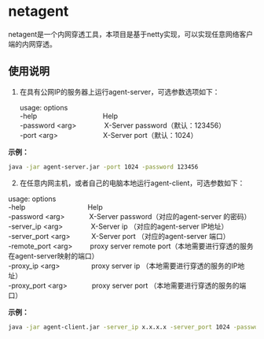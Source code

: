# netagent  

netagent是一个内网穿透工具，本项目是基于netty实现，可以实现任意网络客户端的内网穿透。

## 使用说明

1. 在具有公网IP的服务器上运行agent-server，可选参数选项如下：

    usage: options  
     -help     &ensp;&ensp;&ensp;&ensp;&ensp;&ensp;&ensp;&ensp;&ensp;&ensp;&ensp;&ensp;&ensp;&ensp;&ensp;&ensp;&ensp;&ensp;      Help  
     -password \<arg>  &ensp;&ensp;&ensp;&ensp;&ensp;&ensp;&ensp;  X-Server password（默认：123456）  
     -port \<arg>      &ensp;&ensp;&ensp;&ensp;&ensp;&ensp;&ensp;&ensp;&ensp;&ensp;&ensp;&ensp;  X-Server port（默认：1024）  

 
**示例：**

```sh
java -jar agent-server.jar -port 1024 -password 123456 
```

2. 在任意内网主机，或者自己的电脑本地运行agent-client，可选参数如下：  

usage: options  
 -help     &ensp;&ensp;&ensp;&ensp;&ensp;&ensp;&ensp;&ensp;&ensp;&ensp;&ensp;&ensp;&ensp;&ensp;&ensp;&ensp;&ensp;    Help  
 -password \<arg>  &ensp;&ensp;&ensp;&ensp;&ensp;&ensp;    X-Server password（对应的agent-server 的密码）  
 -server_ip \<arg>  &ensp;&ensp;&ensp;&ensp;&ensp;&ensp;&ensp;   X-Server ip （对应的agent-server IP地址）  
 -server_port \<arg>   &ensp;&ensp;&ensp;&ensp;&ensp;  X-Server port （对应的agent-server 端口）  
 -remote_port \<arg>  &ensp;&ensp;&ensp;&ensp;  proxy server remote port（本地需要进行穿透的服务在agent-server映射的端口）  
 -proxy_ip \<arg>     &ensp;&ensp;&ensp;&ensp;&ensp;&ensp;&ensp;&ensp;  proxy server ip （本地需要进行穿透的服务的IP地址）  
 -proxy_port \<arg>    &ensp;&ensp;&ensp;&ensp;&ensp;&ensp;  proxy server port （本地需要进行穿透的服务的端口）  
 
**示例：**

```sh
java -jar agent-client.jar -server_ip x.x.x.x -server_port 1024 -password 123456 -proxy_ip 127.0.0.1 -proxy_port 8080 -remote_port 8080
```
